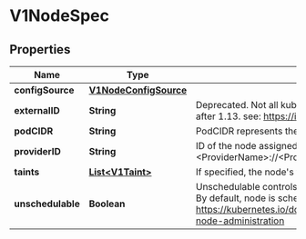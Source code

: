 
# V1NodeSpec

## Properties
Name | Type | Description | Notes
------------ | ------------- | ------------- | -------------
**configSource** | [**V1NodeConfigSource**](V1NodeConfigSource.md) |  |  [optional]
**externalID** | **String** | Deprecated. Not all kubelets will set this field. Remove field after 1.13. see: https://issues.k8s.io/61966 |  [optional]
**podCIDR** | **String** | PodCIDR represents the pod IP range assigned to the node. |  [optional]
**providerID** | **String** | ID of the node assigned by the cloud provider in the format: &lt;ProviderName&gt;://&lt;ProviderSpecificNodeID&gt; |  [optional]
**taints** | [**List&lt;V1Taint&gt;**](V1Taint.md) | If specified, the node&#39;s taints. |  [optional]
**unschedulable** | **Boolean** | Unschedulable controls node schedulability of new pods. By default, node is schedulable. More info: https://kubernetes.io/docs/concepts/nodes/node/#manual-node-administration |  [optional]



